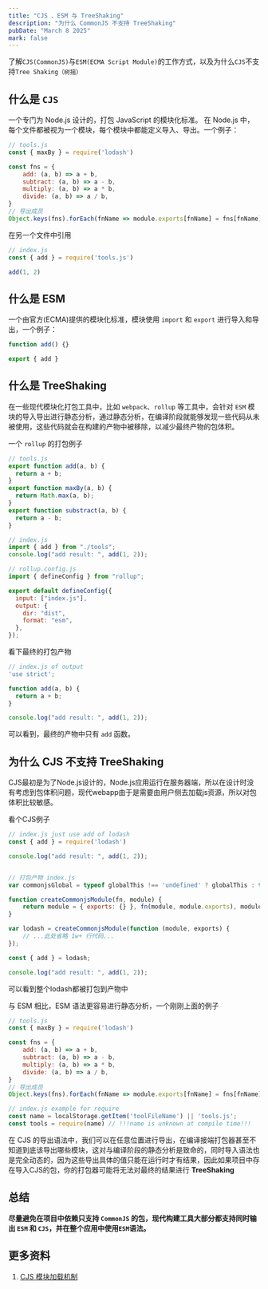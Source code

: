 ```yaml
---
title: "CJS 、ESM 与 TreeShaking"
description: "为什么 CommonJS 不支持 TreeShaking"
pubDate: "March 8 2025"
mark: false
---
```


了解`CJS(CommonJS)`与`ESM(ECMA Script Module)`的工作方式，以及为什么`CJS`不支持`Tree Shaking（树摇）`

## 什么是 `CJS`

一个专门为 Node.js 设计的，打包 JavaScript 的模块化标准。
在 Node.js 中，每个文件都被视为一个模块，每个模块中都能定义导入、导出。一个例子：

```js
// tools.js
const { maxBy } = require('lodash')

const fns = {
    add: (a, b) => a + b,
    subtract: (a, b) => a - b,
    multiply: (a, b) => a * b,
    divide: (a, b) => a / b,
}
// 导出成员
Object.keys(fns).forEach(fnName => module.exports[fnName] = fns[fnName]);
```

在另一个文件中引用

```js
// index.js
const { add } = require('tools.js')

add(1, 2)
```

## 什么是 ESM

一个由官方(ECMA)提供的模块化标准，模块使用 `import` 和 `export` 进行导入和导出，一个例子：

```js
function add() {}

export { add }
```


## 什么是 TreeShaking

在一些现代模块化打包工具中，比如 `webpack`、`rollup` 等工具中，会针对 `ESM` 模块的导入导出进行静态分析，通过静态分析，在编译阶段就能够发现一些代码从未被使用，这些代码就会在构建的产物中被移除，以减少最终产物的包体积。

一个 `rollup` 的打包例子

```js
// tools.js
export function add(a, b) {
  return a + b;
}
export function maxBy(a, b) {
  return Math.max(a, b);
}
export function substract(a, b) {
  return a - b;
}

// index.js
import { add } from "./tools";
console.log("add result: ", add(1, 2));

// rollup.config.js
import { defineConfig } from "rollup";

export default defineConfig({
  input: ["index.js"],
  output: {
    dir: "dist",
    format: "esm",
  },
});
```
看下最终的打包产物
```js
// index.js of output
'use strict';

function add(a, b) {
  return a + b;
}

console.log("add result: ", add(1, 2));
```
可以看到，最终的产物中只有 `add` 函数。

## 为什么 CJS 不支持 TreeShaking

CJS最初是为了Node.js设计的，Node.js应用运行在服务器端，所以在设计时没有考虑到包体积问题，现代webapp由于是需要由用户侧去加载js资源，所以对包体积比较敏感。

看个CJS例子

```js
// index.js just use add of lodash
const { add } = require('lodash')

console.log("add result: ", add(1, 2));


// 打包产物 index.js 
var commonjsGlobal = typeof globalThis !== 'undefined' ? globalThis : typeof window !== 'undefined' ? window : typeof global !== 'undefined' ? global : typeof self !== 'undefined' ? self : {};

function createCommonjsModule(fn, module) {
	return module = { exports: {} }, fn(module, module.exports), module.exports;
}

var lodash = createCommonjsModule(function (module, exports) {
    // ...此处省略 1w+ 行代码...
});

const { add } = lodash;

console.log("add result: ", add(1, 2));
```

可以看到整个lodash都被打包到产物中

与 ESM 相比，ESM 语法更容易进行静态分析，一个刚刚上面的例子

```js
// tools.js
const { maxBy } = require('lodash')

const fns = {
    add: (a, b) => a + b,
    subtract: (a, b) => a - b,
    multiply: (a, b) => a * b,
    divide: (a, b) => a / b,
}
// 导出成员
Object.keys(fns).forEach(fnName => module.exports[fnName] = fns[fnName]);

// index.js example for require
const name = localStorage.getItem('toolFileName') || 'tools.js';
const tools = require(name) // !!!name is unknown at compile time!!!
```

在 CJS 的导出语法中，我们可以在任意位置进行导出，在编译接端打包器甚至不知道到底该导出哪些模块，这对与编译阶段的静态分析是致命的，同时导入语法也是完全动态的，因为这些导出具体的值只能在运行时才有结果，因此如果项目中存在导入CJS的包，你的打包器可能将无法对最终的结果进行 **TreeShaking**


## 总结

**尽量避免在项目中依赖只支持 `CommonJS` 的包，现代构建工具大部分都支持同时输出 `ESM` 和 `CJS`，并在整个应用中使用`ESM`语法。**


## 更多资料

1. [CJS 模块加载机制](https://javascript.ruanyifeng.com/nodejs/module.html)